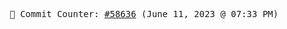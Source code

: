 <p align="center">
    <samp>
        📮 Commit Counter: <a href="https://github.com/Javascript-void0/Javascript-void0/commits/main">#58636</a> (June 11, 2023 @ 07:33 PM)
    </samp>
</p>